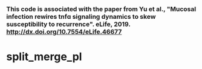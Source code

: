 ### This code is associated with the paper from Yu et al., "Mucosal infection rewires tnfɑ signaling dynamics to skew susceptibility to recurrence". eLife, 2019. http://dx.doi.org/10.7554/eLife.46677
# split_merge_pl

